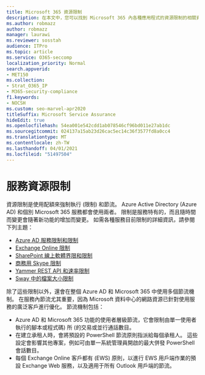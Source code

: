 ```yaml
---
title: Microsoft 365 資源限制
description: 在本文中，您可以找到 Microsoft 365 內各種應用程式的資源限制的相關資訊。
ms.author: robmazz
author: robmazz
manager: laurawi
ms.reviewer: sosstah
audience: ITPro
ms.topic: article
ms.service: O365-seccomp
localization_priority: Normal
search.appverid:
- MET150
ms.collection:
- Strat_O365_IP
- M365-security-compliance
f1.keywords:
- NOCSH
ms.custom: seo-marvel-apr2020
titleSuffix: Microsoft Service Assurance
hideEdit: true
ms.openlocfilehash: 54ea001e542cdd1ab078546cf96bd011e27ab1dc
ms.sourcegitcommit: 024137a15ab23d26cac5ec14c36f3577fd8a0cc4
ms.translationtype: MT
ms.contentlocale: zh-TW
ms.lasthandoff: 04/01/2021
ms.locfileid: "51497504"
---
```

# <a name="service-resource-limits"></a>服務資源限制

資源限制是使用配額來強制執行 (限制) 和節流。 Azure Active Directory (Azure AD) 和個別 Microsoft 365 服務都會使用兩者。 限制是服務特有的，而且隨時間而變更會隨著新功能的增加而變更。 如需各種服務目前限制的詳細資訊，請參閱下列主題：

- [Azure AD 服務限制和限制](/azure/azure-resource-manager/management/azure-subscription-service-limits)
- [Exchange Online 限制](/office365/servicedescriptions/exchange-online-service-description/exchange-online-limits)
- [SharePoint 線上軟體界限和限制](https://support.office.com/article/SharePoint-Online-software-boundaries-and-limits-8F34FF47-B749-408B-ABC0-B605E1F6D498)
- [商務用 Skype 限制](https://technet.microsoft.com/library/skype-for-business-online-limits.aspx)
- [Yammer REST API 和速率限制](https://developer.yammer.com/docs/rest-api-rate-limits)
- [Sway 中的檔案大小限制](https://support.office.com/article/File-size-limits-in-Sway-4db21bc6-b42b-499f-9272-66e089db109f)

除了這些限制以外，還會在整個 Azure AD 和 Microsoft 365 中使用多個節流機制。 在服務內節流尤其重要，因為 Microsoft 資料中心的網路資源已針對使用服務的廣泛客戶進行優化。 節流機制包括：

- Azure AD 和 Microsoft 365 功能的使用者層級節流，它會限制由單一使用者執行的腳本或程式碼) 所 (的交易或並行通話數目。
- 在建立承租人時，會將預設的 PowerShell 節流原則指派給每個承租人。 這些設定會影響其他專案，例如可由單一系統管理員開啟的最大併發 PowerShell 會話數目。
- 每個 Exchange Online 客戶都有 (EWS) 原則，以進行 EWS 用戶端作業的預設 Exchange Web 服務，以及適用于所有 Outlook 用戶端的節流。
